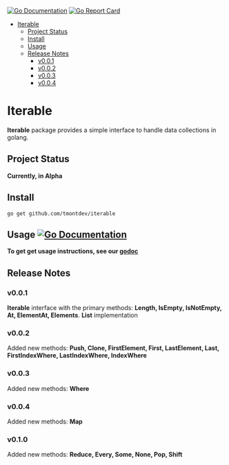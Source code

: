 [![Go Documentation](https://godocs.io/github.com/tmontdev/iterable?status.svg)](https://godocs.io/github.com/tmontdev/iterable)
[![Go Report Card](https://goreportcard.com/badge/github.com/tmontdev/iterable)](https://goreportcard.com/report/github.com/tmontdev/iterable)

<!-- TOC -->

- [Iterable](#iterable)
  - [Project Status](#project-status)
  - [Install](#install)
  - [Usage ](#usage-)
  - [Release Notes](#release-notes)
    - [v0.0.1](#v001)
    - [v0.0.2](#v002)
    - [v0.0.3](#v003)
    - [v0.0.4](#v004)

<!-- TOC -->

# Iterable

**Iterable** package provides a simple interface to handle data collections in golang.

## Project Status

**Currently, in Alpha**

## Install

```shell
go get github.com/tmontdev/iterable
```

## Usage [![Go Documentation](https://godocs.io/github.com/tmontdev/iterable?status.svg)](https://godocs.io/github.com/tmontdev/iterable)
**To get get usage instructions, see our [godoc](https://godocs.io/github.com/tmontdev/iterable)**

## Release Notes

### v0.0.1

**Iterable** interface with the primary methods: **Length, IsEmpty, IsNotEmpty, At, ElementAt, Elements**.
**List** implementation

### v0.0.2
Added new methods: **Push, Clone, FirstElement, First, LastElement, Last, FirstIndexWhere, LastIndexWhere, IndexWhere**

### v0.0.3
Added new methods: **Where**

### v0.0.4
Added new methods: **Map**

### v0.1.0
Added new methods: **Reduce, Every, Some, None, Pop, Shift**

